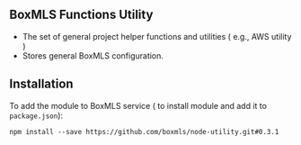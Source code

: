 ## BoxMLS Functions Utility

* The set of general project helper functions and utilities ( e.g., AWS utility )
* Stores general BoxMLS configuration.

## Installation

To add the module to BoxMLS service ( to install module and add it to `package.json`):
 
```
npm install --save https://github.com/boxmls/node-utility.git#0.3.1
```